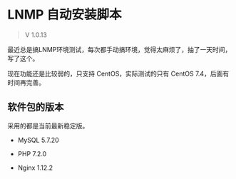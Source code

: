 # LNMP 自动安装脚本

> V 1.0.13 

最近总是搞LNMP环境测试，每次都手动搞环境，觉得太麻烦了，抽了一天时间，写了这个。

现在功能还是比较弱的，只支持 CentOS，实际测试的只有 CentOS 7.4，后面有时间再完善。

## 软件包的版本

采用的都是当前最新稳定版。

- MySQL 5.7.20

- PHP 7.2.0

- Nginx 1.12.2
